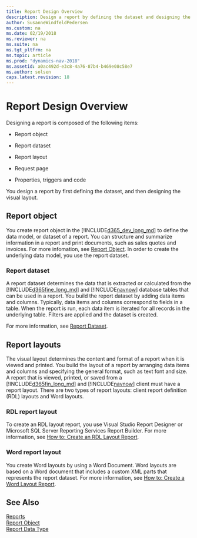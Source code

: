 ```yaml
---
title: Report Design Overview
description: Design a report by defining the dataset and designing the layout. Report object composes dataset, layout, request page, properties, triggers and code.
author: SusanneWindfeldPedersen
ms.custom: na
ms.date: 02/19/2018
ms.reviewer: na
ms.suite: na
ms.tgt_pltfrm: na
ms.topic: article
ms.prod: "dynamics-nav-2018"
ms.assetid: a0ac492d-e3c8-4a76-87b4-b469e08c58e7
ms.author: solsen
caps.latest.revision: 18
---
```

# Report Design Overview
Designing a report is composed of the following items:  

-   Report object

-   Report dataset

-   Report layout

-   Request page

-   Properties, triggers and code 

You design a report by first defining the dataset, and then designing the visual layout.  

## Report object  

You create report object in the [!INCLUDE[d365_dev_long_md](includes/d365_dev_long_md.md)] to define the data model, or dataset of a report. You can structure and summarize information in a report and print documents, such as sales quotes and invoices. For more infomation, see [Report Object](devenv-report-object.md). In order to create the underlying data model, you use the report dataset.

### Report dataset

A report dataset determines the data that is extracted or calculated from the [!INCLUDE[d365fine_long_md](includes/d365fin_long_md.md)] and [!INCLUDE[navnow](includes/navnow_md.md)] database tables that can be used in a report. You build the report dataset by adding data items and columns. Typically, data items and columns correspond to fields in a table. When the report is run, each data item is iterated for all records in the underlying table. Filters are applied and the dataset is created. 

For more information, see [Report Dataset](devenv-report-dataset.md). 

## Report layouts  
The visual layout determines the content and format of a report when it is viewed and printed. You build the layout of a report by arranging data items and columns and specifying the general format, such as text font and size. A report that is viewed, printed, or saved from a [!INCLUDE[d365fin_long_md](includes/d365fin_long_md.md)] and [!INCLUDE[navnow](includes/navnow_md.md)] client must have a report layout. There are two types of report layouts: client report definition \(RDL\) layouts and Word layouts.  

### RDL report layout 
To create an RDL layout report, you use Visual Studio Report Designer or Microsoft SQL Server Reporting Services Report Builder. For more information, see [How to: Create an RDL Layout Report](devenv-howto-rdl-report-layout.md).  

### Word report layout  
You create Word layouts by using a Word Document. Word layouts are based on a Word document that includes a custom XML parts that represents the report dataset. For more information, see [How to: Create a Word Layout Report](devenv-howto-report-layout.md).  


## See Also  
[Reports](devenv-reports.md)   
[Report Object](devenv-report-object.md)  
[Report Data Type](datatypes/devenv-report-data-type.md) 



